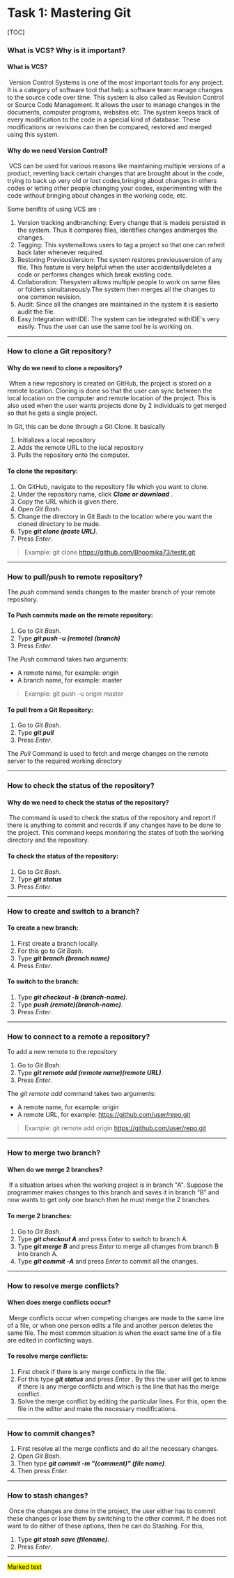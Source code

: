 # Task 1: Mastering Git

[TOC]

### What is VCS? Why is it important?

#### What is VCS?

​	Version Control Systems is one of the most important tools for any project. It is a category of software tool that help a software team manage changes to the source code over time. This system is also called as Revision Control or Source Code Management. It allows the user to manage changes in the documents, computer programs, websites etc.  The system keeps track of every modification to the code  in a special kind of database. These modifications or revisions can then be compared, restored and merged using this system.

#### Why do we need Version Control?

​	VCS can be used for various reasons like maintaining multiple versions of a product, reverting back certain changes that are brought about in the code, trying to back up very old or lost codes,bringing about changes in others codes or letting other people changing your codes, experimenting with the code without bringing about changes in  the working code, etc.

Some benifits of using VCS are :

1. Version tracking andbranching: Every change that is madeis persisted in the system. Thus it compares files, identifies changes andmerges the changes.
2. Tagging: This systemallows users to tag a project so that one can referit back later whenever required.
3. Restoring PreviousVersion: The system restores previousversion of any file. This feature is very helpful when the user accidentallydeletes a code or performs changes which break existing code.
4. Collaboration: Thesystem allows multiple people to work on same files or folders simultaneously.The system then merges all the changes to one common revision.
5. Audit: Since all the changes are maintained in the system it is easierto audit the file.
6. Easy Integration withIDE: The system can be integrated withIDE's very easily. Thus the user can use the same tool he is working on.  

***

### How to clone a Git repository?

#### Why do we need to clone a repository?

​	When a new repository is created on GitHub, the project is stored on a  remote location. Cloning is done so that the user can sync between the local location on the computer and remote location of the project. This is also used when the user wants projects done by 2 individuals to get merged so that he gets a single project.

In Git, this can be done through a Git Clone. It basically

1. Initializes a local repository
2. Adds the remote URL to the local repository
3. Pulls the repository onto the computer.

#### To clone the repository:

1. On GitHub, navigate to the repository file which you want to clone. 
2. Under the repository name, click ***Clone or download*** .
3. Copy the URL which is given there. 
4. Open *Git Bash*.
5. Change the directory in Git Bash to the location where you want the cloned directory to be made.
6. Type ***git clone (paste URL)***.
7. Press *Enter*.


> Example: git clone https://github.com/Bhoomika73/testit.git

***

### How to pull/push to remote repository?

The *push* command sends changes to the master branch of your remote repository.

#### To Push commits made on the remote repository:

1. Go to *Git Bash*.
2. Type ***git push -u (remote) (branch)***
3. Press *Enter*.

The  *Push* command takes two arguments:

- A remote name,     for example: origin
- A branch name,     for example: master

> Example: git push -u origin master

#### To pull from a Git Repository:

1. Go to *Git Bash*.
2. Type ***git pull***
3. Press *Enter*.

The *Pull* Command is used to fetch and merge changes on the remote server to the required working directory

***

### How to check the status of the repository?

#### Why do we need to check the status of the repository?

​	The command is used to check the status of the repository and report if there is anything to commit and records if any changes have to be done to the project. This command keeps monitoring the states of both the working directory and the repository. 

#### To check the status of the repository:

1. Go to *Git Bash*.
2. Type ***git status***
3. Press *Enter*. 

***

### How to create and switch to a branch?

#### To create a new branch:

1. First create a branch locally.
2. For this go to *Git Bash*.
3. Type ***git branch (branch name)*** 
4. Press *Enter*.

#### To switch to the branch:

1. Type ***git checkout -b (branch-name)***.
2. Type ***push (remote)(branch-name)***.
3. Press *Enter*.

***

### How to connect to a remote a repository?

To add a new remote to the repository 

1. Go to *Git Bash*.
2. Type ***git remote add (remote name)(remote URL)***.
3. Press *Enter*.

The *git remote add* command takes two arguments:

- A remote name, for example: origin
- A remote URL, for example: https://github.com/user/repo.git

>Example: git remote add origin https://github.com/user/repo.git

***

### How to merge two branch?

#### When do we merge 2 branches?

​	If a situation arises when the working project is in branch "A". Suppose the programmer makes changes to this branch and saves it in branch “B” and now wants to get only one branch then he must merge the 2 branches.

#### To merge 2 branches:

1. Go to *Git Bash*.
2. Type ***git checkout A*** and press *Enter* to switch to branch A.
3. Type ***git merge B*** and press *Enter* to merge all changes from branch B into branch A.
4. Type ***git commit -A*** and press *Enter* to commit all the changes.

***

### How to resolve merge conflicts?

#### When does merge conflicts occur?

​	Merge conflicts occur when competing changes are made to the same line of a file, or when one person edits a file and another person deletes the same file. The most common situation is when the exact same line of a file are edited in conflicting ways.

#### To resolve merge conflicts:

1. First check if there is any merge conflicts in the file. 
2. For this type ***git status*** and press *Enter* . By this the user will get to know if there is any merge conflicts and which is the line that has the merge conflict.
3. Solve the merge conflict by editing the particular lines. For this, open the file in the editor and make the necessary modifications.

***

### How to commit changes?

1. First resolve all the merge conflicts and do all the necessary changes.
2. Open *Git Bash*.
3. Then type ***git commit -m "(comment)" (file name)***.
4. Then press *Enter*.

***

### How to stash changes?

​	Once the changes are done in the project, the user either has to commit these changes or lose them by switching to the other commit. If he does not want to do either of these options, then he can do Stashing. For this,

1. Type ***git stash save (filename)***.
2. Press *Enter*.

***

<mark>Marked text</mark>